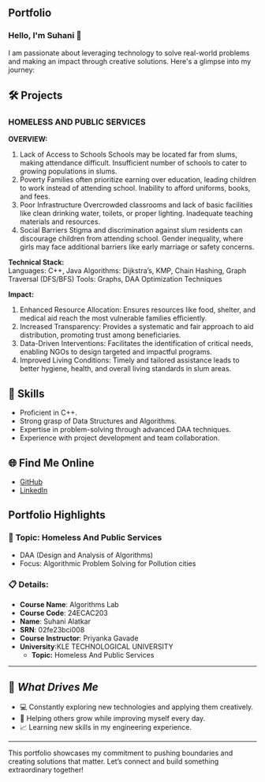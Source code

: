 ## **Portfolio**

### Hello, I'm Suhani 👋

I am passionate about leveraging technology to solve real-world problems and making an impact through creative solutions. 
Here's a glimpse into my journey:  


## 🛠️ Projects

### **HOMELESS AND PUBLIC SERVICES**  

**OVERVIEW:** 
1. Lack of Access to Schools
Schools may be located far from slums, making attendance difficult.
Insufficient number of schools to cater to growing populations in slums.
2. Poverty
Families often prioritize earning over education, leading children to work instead of attending school.
Inability to afford uniforms, books, and fees.
3. Poor Infrastructure
Overcrowded classrooms and lack of basic facilities like clean drinking water, toilets, or proper lighting.
Inadequate teaching materials and resources.
4. Social Barriers
Stigma and discrimination against slum residents can discourage children from attending school.
Gender inequality, where girls may face additional barriers like early marriage or safety concerns.

**Technical Stack:**  
Languages: C++, Java
Algorithms: Dijkstra’s, KMP, Chain Hashing, Graph Traversal (DFS/BFS)
Tools: Graphs, DAA Optimization Techniques

**Impact:** 
1. Enhanced Resource Allocation:
Ensures resources like food, shelter, and medical aid reach the most vulnerable families efficiently.
2. Increased Transparency:
Provides a systematic and fair approach to aid distribution, promoting trust among beneficiaries.
3. Data-Driven Interventions:
Facilitates the identification of critical needs, enabling NGOs to design targeted and impactful programs.
4. Improved Living Conditions:
Timely and tailored assistance leads to better hygiene, health, and overall living standards in slum areas.
## 🚀 **Skills**  

- Proficient in C++. 
- Strong grasp of Data Structures and Algorithms.  
- Expertise in problem-solving through advanced DAA techniques.  
- Experience with project development and team collaboration.  


## 🌐 **Find Me Online**

- [GitHub](https://github.com/Nownev/portfolio.github.io/edit/main/README.md)
- [LinkedIn](https://www.linkedin.com/in/suhani-alatkar-161a57344/)

## Portfolio Highlights

### 🎯 **Topic:** Homeless And Public Services

- DAA (Design and Analysis of Algorithms)  
- Focus: Algorithmic Problem Solving for Pollution cities  

### 📋 **Details:**

- **Course Name**: Algorithms Lab 
- **Course Code**: 24ECAC203 
- **Name**: Suhani Alatkar
- **SRN**: 02fe23bci008
- **Course Instructor**: Priyanka Gavade  
- **University**:KLE TECHNOLOGICAL UNIVERSITY
  - **Topic:** Homeless And Public Services
---

## 🎨 *What Drives Me*  
- 💻 Constantly exploring new technologies and applying them creatively.
- 🤝 Helping others grow while improving myself every day.  
- 📈 Learning new skills in my engineering experience.  

---

This portfolio showcases my commitment to pushing boundaries and creating solutions that matter. 
Let’s connect and build something extraordinary together!

